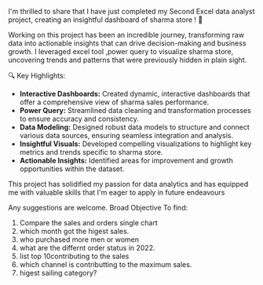 I'm thrilled to share that I have just completed my Second Excel data analyst project, creating an insightful dashboard of sharma store ! 🚀

Working on this project has been an incredible journey, transforming raw data into actionable insights that can drive decision-making and business growth. I leveraged excel tool ,power query to visualize sharma store, uncovering trends and patterns that were previously hidden in plain sight.

🔍 Key Highlights:
- **Interactive Dashboards:** Created dynamic, interactive dashboards that offer a comprehensive view of sharma sales performance.
- **Power Query:** Streamlined data cleaning and transformation processes to ensure accuracy and consistency.
- **Data Modeling:** Designed robust data models to structure and connect various data sources, ensuring seamless integration and analysis.
- **Insightful Visuals:** Developed compelling visualizations to highlight key metrics and trends specific to sharma store.
- **Actionable Insights:** Identified areas for improvement and growth opportunities within the dataset.

This project has solidified my passion for data analytics and has equipped me with valuable skills that I'm eager to apply in future endeavours 

Any suggestions are welcome.
Broad Objective To find:
1) Compare the sales and orders single chart
2) which month got the higest sales.
3) who purchased more men or women
4) what are the differnt order status in 2022.
5) list top 10contributing to the sales
6) which channel is contributting to the maximum sales.
7) higest sailing category?

